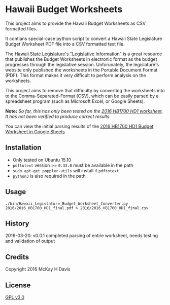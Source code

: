 # Hawaii Budget Worksheets

This project aims to provide the Hawaii Budget Worksheets as CSV formatted files.

It contians special-case python script to convert a Hawaii State Legislature Budget Worksheet PDF file into a CSV formatted text file.

The [Hawaii State Legislature's "Legislative Information"](http://www.capitol.hawaii.gov/leginfo.aspx) is a great resource that publishes the Budget Worksheets in electronic format as the budget progresses through the legislative session.  Unforunately, the legislature's website only published the worksheets in the Portable Document Format (PDF).  This format makes it very difficult to perform analysis on the worksheets.

This project aims to remove that difficulty by converting the worksheets into to the Comma-Separated-Format (CSV), which can be easily parsed by a spreadsheet program (such as Microsoft Excel, or Google Sheets).

**Note:** *So far, this has only been tested on the [2016 HB1700 HD1 worksheet](http://www.capitol.hawaii.gov/session2016/worksheets/2016_HB1700_HD1_final.pdf).  It has not been verified to produce correct results.*

You can view the initial parsing results of the [2016 HB1700 HD1 Budget Worksheet in Google Sheets](http://hbws201601.cfh.link)

## Installation

* Only tested on Ubuntu 15.10
* `pdftotext` version >= `0.33.0` must be available in the path
* `sudo apt-get poppler-utils` will install it `pdftotext`
* `python3` is also required in the path

## Usage

`./bin/Hawaii_Legislature_Budget_Worksheet_Converter.py 2016/2016_HB1700_HD1_final.pdf > 2016/2016_HB1700_HD1_final.csv`

## History

2016-03-20: v0.0.1 completed parsing of entire worksheet, needs testing and validation of output

## Credits

Copyright 2016 McKay H Davis

## License

[GPL v3.0](LICENSE.md)
